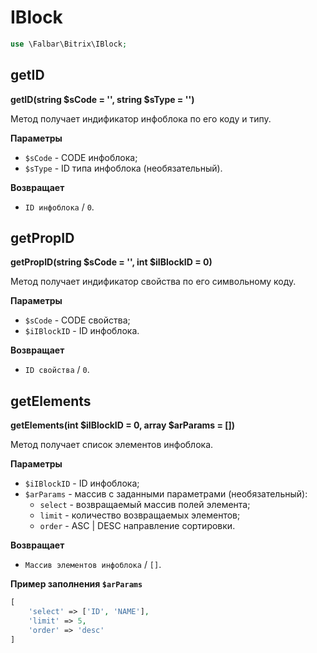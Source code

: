 # IBlock

```php
use \Falbar\Bitrix\IBlock;
```

## getID

**getID(string $sCode = '', string $sType = '')**

Метод получает индификатор инфоблока по его коду и типу.

**Параметры**

* `$sCode` - CODE инфоблока;
* `$sType` - ID типа инфоблока (необязательный).

**Возвращает**

* `ID инфоблока` / `0`.

## getPropID

**getPropID(string $sCode = '', int $iIBlockID = 0)**

Метод получает индификатор свойства по его символьному коду.

**Параметры**

* `$sCode` - CODE свойства;
* `$iIBlockID` - ID инфоблока.

**Возвращает**

* `ID свойства` / `0`.

## getElements

**getElements(int $iIBlockID = 0, array $arParams = [])**

Метод получает список элементов инфоблока.

**Параметры**

* `$iIBlockID` - ID инфоблока;
* `$arParams` - массив с заданными параметрами (необязательный):
    * `select` - возвращаемый массив полей элемента;
    * `limit` - количество возвращаемых элементов;
    * `order` - ASC | DESC направление сортировки.

**Возвращает**

* `Массив элементов инфоблока` / `[]`.

**Пример заполнения `$arParams`**

```php
[
    'select' => ['ID', 'NAME'],
    'limit' => 5,
    'order' => 'desc'
]
```